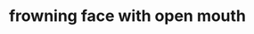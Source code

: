 ---
layout: smileys&emotion
title: frowning face with open mouth
emoji: frowning_face_with_open_mouth
permalink: 😦.html
image: assets/img/3moji/frowning_face_with_open_mouth.png
---